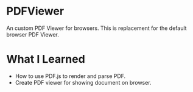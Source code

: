 # PDFViewer

An custom PDF Viewer for browsers. This is replacement for the default browser PDF Viewer.

# What I Learned

* How to use PDF.js to render and parse PDF.
* Create PDF viewer for showing document on browser.
